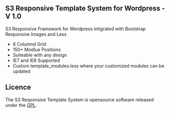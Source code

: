 ## S3 Responsive Template System for Wordpress - V 1.0

S3 Responsive Framework for Wordpress intigrated with Bootstrap Responsive Images and Less
 - 6 Columnd Grid
 - 150+ Modlue Positions
 - Suiteable with any design
 - IE7 and IE8 Supported
 - Custom template_modules.less where your customized modules can be updated

## Licence

The S3 Responsive Template System is opensource software released under the [GPL](http://www.gnu.org/licenses/gpl-2.0.txt).